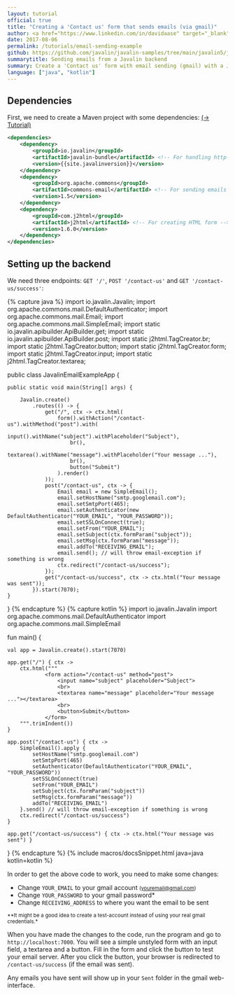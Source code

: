 ```yaml
---
layout: tutorial
official: true
title: "Creating a 'Contact us' form that sends emails (via gmail)"
author: <a href="https://www.linkedin.com/in/davidaase" target="_blank">David Åse</a>
date: 2017-08-06
permalink: /tutorials/email-sending-example
github: https://github.com/javalin/javalin-samples/tree/main/javalin5/javalin-email-example
summarytitle: Sending emails from a Javalin backend
summary: Create a 'Contact us' form with email sending (gmail) with a Javalin backend
language: ["java", "kotlin"]
---
```


## Dependencies

First, we need to create a Maven project with some dependencies: [(→ Tutorial)](/tutorials/maven-setup)

```xml
<dependencies>
    <dependency>
        <groupId>io.javalin</groupId>
        <artifactId>javalin-bundle</artifactId> <!-- For handling http-requests -->
        <version>{{site.javalinversion}}</version>
    </dependency>
    <dependency>
        <groupId>org.apache.commons</groupId>
        <artifactId>commons-email</artifactId> <!-- For sending emails -->
        <version>1.5</version>
    </dependency>
    <dependency>
        <groupId>com.j2html</groupId>
        <artifactId>j2html</artifactId> <!-- For creating HTML form -->
        <version>1.6.0</version>
    </dependency>
</dependencies>
```

## Setting up the backend
We need three endpoints: `GET '/'`, `POST '/contact-us'` and `GET '/contact-us/success'`:

{% capture java %}
import io.javalin.Javalin;
import org.apache.commons.mail.DefaultAuthenticator;
import org.apache.commons.mail.Email;
import org.apache.commons.mail.SimpleEmail;
import static io.javalin.apibuilder.ApiBuilder.get;
import static io.javalin.apibuilder.ApiBuilder.post;
import static j2html.TagCreator.br;
import static j2html.TagCreator.button;
import static j2html.TagCreator.form;
import static j2html.TagCreator.input;
import static j2html.TagCreator.textarea;

public class JavalinEmailExampleApp {

    public static void main(String[] args) {

        Javalin.create()
            .routes(() -> {
                get("/", ctx -> ctx.html(
                    form().withAction("/contact-us").withMethod("post").with(
                        input().withName("subject").withPlaceholder("Subject"),
                        br(),
                        textarea().withName("message").withPlaceholder("Your message ..."),
                        br(),
                        button("Submit")
                    ).render()
                ));
                post("/contact-us", ctx -> {
                    Email email = new SimpleEmail();
                    email.setHostName("smtp.googlemail.com");
                    email.setSmtpPort(465);
                    email.setAuthenticator(new DefaultAuthenticator("YOUR_EMAIL", "YOUR_PASSWORD"));
                    email.setSSLOnConnect(true);
                    email.setFrom("YOUR_EMAIL");
                    email.setSubject(ctx.formParam("subject"));
                    email.setMsg(ctx.formParam("message"));
                    email.addTo("RECEIVING_EMAIL");
                    email.send(); // will throw email-exception if something is wrong
                    ctx.redirect("/contact-us/success");
                });
                get("/contact-us/success", ctx -> ctx.html("Your message was sent"));
            }).start(7070);
    }

}
{% endcapture %}
{% capture kotlin %}
import io.javalin.Javalin
import org.apache.commons.mail.DefaultAuthenticator
import org.apache.commons.mail.SimpleEmail

fun main() {

    val app = Javalin.create().start(7070)

    app.get("/") { ctx ->
        ctx.html("""
                <form action="/contact-us" method="post">
                    <input name="subject" placeholder="Subject">
                    <br>
                    <textarea name="message" placeholder="Your message ..."></textarea>
                    <br>
                    <button>Submit</button>
                </form>
        """.trimIndent())
    }

    app.post("/contact-us") { ctx ->
        SimpleEmail().apply {
            setHostName("smtp.googlemail.com")
            setSmtpPort(465)
            setAuthenticator(DefaultAuthenticator("YOUR_EMAIL", "YOUR_PASSWORD"))
            setSSLOnConnect(true)
            setFrom("YOUR_EMAIL")
            setSubject(ctx.formParam("subject"))
            setMsg(ctx.formParam("message"))
            addTo("RECEIVING_EMAIL")
        }.send() // will throw email-exception if something is wrong
        ctx.redirect("/contact-us/success")
    }

    app.get("/contact-us/success") { ctx -> ctx.html("Your message was sent") }

}
{% endcapture %}
{% include macros/docsSnippet.html java=java kotlin=kotlin %}

In order to get the above code to work, you need to make some changes:

* Change `YOUR_EMAIL` to your gmail account <small>(youremail@gmail.com)</small>
* Change `YOUR_PASSWORD` to your gmail password*
* Change `RECEIVING_ADDRESS` to where you want the email to be sent

<small>**It might be a good idea to create a test-account instead of using your real gmail credentials.*</small>

When you have made the changes to the code, run the program and go to `http://localhost:7000`.
You will see a simple unstyled form with an input field, a textarea and a button.
Fill in the form and click the button to test your email server. After you click the button, your browser
is redirected to `/contact-us/success` (if the email was sent).

Any emails you have sent will show up in your `Sent` folder in the gmail web-interface.

